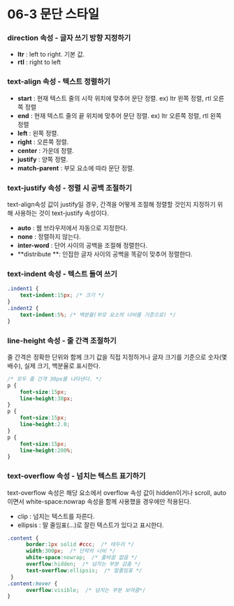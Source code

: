 # 06-3 문단 스타일

### direction 속성 - 글자 쓰기 방향 지정하기

* **ltr** : left to right. 기본 값.
* **rtl** : right to left

### text-align 속성 - 텍스트 정렬하기

* **start** : 현재 텍스트 줄의 시작 위치에 맞추어 문단 정렬. ex\) ltr 왼쪽 정렬, rtl 오른쪽 정렬
* **end** : 현재 텍스트 줄의 끝 위치에 맞추어 문단 정렬. ex\) ltr 오른쪽 정렬, rtl 왼쪽 정렬
* **left** : 왼쪽 정렬.
* **right** : 오른쪽 정렬.
* **center** : 가운데 정렬.
* **justify** : 양쪽 정렬.
* **match-parent** : 부모 요소에 따라 문단 정렬.

### text-justify 속성 - 정렬 시 공백 조절하기

text-align속성 값이 justify일 경우, 간격을 어떻게 조절해 정렬할 것인지 지정하기 위해 사용하는 것이 text-justify 속성이다.

* **auto** : 웹 브라우저에서 자동으로 지정한다.
* **none** : 정렬하지 않는다.
* **inter-word** : 단어 사이의 공백을 조절해 정렬한다.
* **distribute **: 인접한 글자 사이의 공백을 똑같이 맞추어 정렬한다.

### text-indent 속성 - 텍스트 들여 쓰기

```css
.indent1 {
    text-indent:15px; /* 크기 */
}
.indent2 {
    text-indent:5%; /* 백분율(부모 요소의 너비를 기준으로) */
}
```

### line-height 속성 - 줄 간격 조절하기

줄 간격은 정확한 단위와 함께 크기 값을 직접 지정하거나 글자 크기를 기준으로 숫자\(몇 배수\), 실제 크기, 백분율로 표시한다.

```css
/* 모두 줄 간격 30px를 나타낸다. */
p {
    font-size:15px;
    line-height:30px;
}
p {
    font-size:15px;
    line-height:2.0;
}
p {
    font-size:15px;
    line-height:200%;
}
```

### text-overflow 속성 - 넘치는 텍스트 표기하기

text-overflow 속성은 해당 요소에서 overflow 속성 값이 hidden이거나 scroll, auto이면서 white-space:nowrap 속성을 함께 사용했을 경우에만 적용된다.

* clip : 넘치는 텍스트를 자른다.
* ellipsis : 말 줄임표\(…\)로 잘린 텍스트가 있다고 표시한다.

```css
.content {
      border:1px solid #ccc;  /* 테두리 */
      width:300px;  /* 단락의 너비 */
      white-space:nowrap;  /* 줄바꿈 없음 */
      overflow:hidden;  /* 넘치는 부분 감춤 */
      text-overflow:ellipsis;  /* 말줄임표 */
 }
.content:hover {
      overflow:visible;  /* 넘치는 부분 보여줌*/
}
```



